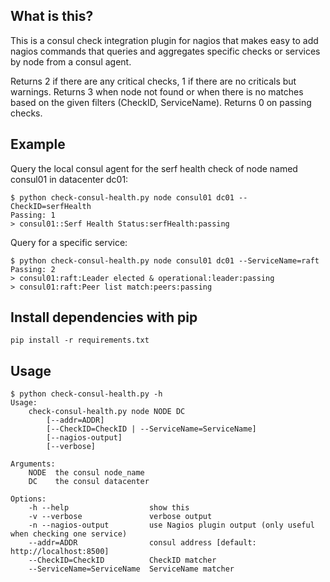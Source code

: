 ## What is this?

This is a consul check integration plugin for nagios that makes easy to add nagios commands that queries and aggregates specific checks or services by node from a consul agent.

Returns 2 if there are any critical checks, 1 if there are no criticals but warnings. Returns 3 when node not found or when there is no matches based on the given filters (CheckID, ServiceName). Returns 0 on passing checks.

## Example

Query the local consul agent for the serf health check of node named consul01 in datacenter dc01:
```
$ python check-consul-health.py node consul01 dc01 --CheckID=serfHealth
Passing: 1
> consul01::Serf Health Status:serfHealth:passing
```

Query for a specific service:
```
$ python check-consul-health.py node consul01 dc01 --ServiceName=raft
Passing: 2
> consul01:raft:Leader elected & operational:leader:passing
> consul01:raft:Peer list match:peers:passing
```

## Install dependencies with pip

```
pip install -r requirements.txt
```

## Usage

```
$ python check-consul-health.py -h
Usage: 
    check-consul-health.py node NODE DC
        [--addr=ADDR]
        [--CheckID=CheckID | --ServiceName=ServiceName]
        [--nagios-output]
        [--verbose]

Arguments:
    NODE  the consul node_name
    DC    the consul datacenter

Options:
    -h --help                  show this
    -v --verbose               verbose output
    -n --nagios-output         use Nagios plugin output (only useful when checking one service)
    --addr=ADDR                consul address [default: http://localhost:8500]
    --CheckID=CheckID          CheckID matcher
    --ServiceName=ServiceName  ServiceName matcher
```

